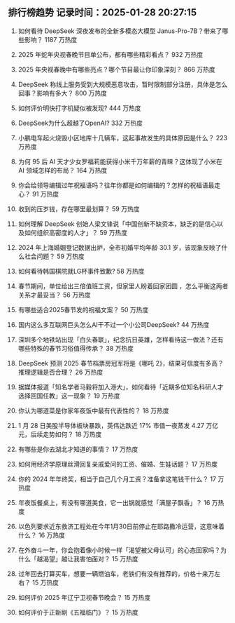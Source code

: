
## 排行榜趋势 记录时间：2025-01-28 20:27:15
  
  1. 如何看待 DeepSeek 深夜发布的全新多模态大模型 Janus-Pro-7B？带来了哪些影响？ 1187 万热度
    
  2. 2025 年蛇年央视春晚节目单公布，都有哪些精彩看点？ 932 万热度
    
  3. 2025 年央视春晚中有哪些亮点？哪个节目最让你印象深刻？ 866 万热度
    
  4. DeepSeek 称线上服务受到大规模恶意攻击，暂时限制部分注册，具体是怎么回事？影响有多大？ 800 万热度
    
  5. 如何评价明快打字机疑似被发现? 444 万热度
    
  6. DeepSeek为什么超越了OpenAI? 332 万热度
    
  7. 小鹏电车起火烧毁小区地库十几辆车，这起事故发生的具体原因是什么？ 223 万热度
    
  8. 为何 95 后 AI 天才少女罗福莉能获得小米千万年薪的青睐？这体现了小米在 AI 领域怎样的布局？ 164 万热度
    
  9. 你会给领导编辑过年祝福语吗？往年你都是如何编辑的？怎样的祝福语最走心？ 91 万热度
    
  10. 收到的压岁钱，存在哪里最划算？ 59 万热度
    
  11. 如何理解 DeepSeek 创始人梁文锋说「中国创新不缺资本，缺乏的是信心以及如何组织高密度的人才」？ 59 万热度
    
  12. 2024 年上海婚姻登记数据出炉，全市初婚平均年龄 30.1 岁，该现象反映了什么社会问题？ 59 万热度
    
  13. 如何看待韩国棋院就LG杯事件致歉? 58 万热度
    
  14. 春节期间，单位给出三倍值班工资，但家里人盼着回家团圆 ，怎么平衡这两者关系才最妥当？ 56 万热度
    
  15. 有哪些适合2025春节发的祝福文案？ 50 万热度
    
  16. 国内这么多互联网巨头怎么AI干不过一个小公司DeepSeek? 44 万热度
    
  17. 深圳多个地铁站出现「白头春联」，纪念抗日英雄，怎样看待这一做法？还有哪些特殊的春节习俗值得传承？ 38 万热度
    
  18. DeepSeek 预测 2025 春节档票房冠军将是《哪吒 2》，结果可信度有多高？推理逻辑是否合理？ 26 万热度
    
  19. 据媒体报道「知名学者马毅将加入港大」，如何看待「近期多位知名科研人才选择回国任教」这一现象？ 19 万热度
    
  20. 你认为哪道菜是你家年夜饭中最有代表性的？ 18 万热度
    
  21. 1 月 28 日美股半导体板块暴跌，英伟达跌近 17% 市值一夜蒸发 4.27 万亿元，后续走势如何？ 18 万热度
    
  22. 有哪些是你去湖北才知道的事情？ 17 万热度
    
  23. 如何用经济学原理丝滑回复亲戚爱问的工资、催婚、生娃话题？ 17 万热度
    
  24. 你的 2024 年年终奖，相当于自己几个月工资？准备拿这笔钱干什么？ 17 万热度
    
  25. 年夜饭餐桌上，有没有哪道美食，它一出锅就感觉「满屋子飘香」？ 16 万热度
    
  26. 以色列要求近东救济工程处在今年1月30日前停止在耶路撒冷运营，这意味着什么？ 16 万热度
    
  27. 在外奋斗一年，你会抱着像小时候一样「渴望被父母认可」的心态回家吗？为什么「越渴望」越让我害怕面对？ 15 万热度
    
  28. 过年回去打算买车，想要一辆燃油车，老铁们有没有推荐的，价格十来万左右？ 15 万热度
    
  29. 如何评价 2025 年辽宁卫视春节晚会？ 15 万热度
    
  30. 如何评价于正新剧《五福临门》？ 15 万热度
    